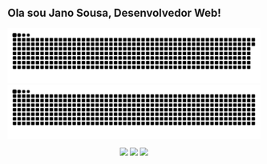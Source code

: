 ## Ola sou Jano Sousa, Desenvolvedor Web!
<div align="center">
	
![github contribution grid snake animation](https://github.com/orphancodebr/orphancodebr/blob/main/github-contribution-grid-snake-dark.svg#gh-dark-mode-only)	
  ![github contribution grid snake animation](https://github.com/orphancodebr/orphancodebr/blob/main/github-contribution-grid-snake.svg#gh-light-mode-only)

  <img height="50%" width="auto" src ="https://github-readme-stats.vercel.app/api?username=orphancodebr&show_icons=true&count_private=true&theme=darcula&hide_border=true&hide=issues,contribs&bg_color=00000000">
			  
  <img height="50%" width="auto" src ="https://github-readme-stats.vercel.app/api/top-langs/?username=orphancodebr&layout=compact&hide_border=true&theme=darcula&bg_color=00000000&langs_count=6&hide=jupyter%20notebook,tex,css,php">
  <img src ="https://github-readme-streak-stats.herokuapp.com?user=orphancodebr&theme=darcula&hide_border=true&background=FFFFFF00">
  <br>
  <br>
</div>

